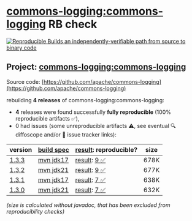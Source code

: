 [commons-logging:commons-logging](https://central.sonatype.com/artifact/commons-logging/commons-logging/versions) RB check
=======

[![Reproducible Builds](https://reproducible-builds.org/images/logos/rb.svg) an independently-verifiable path from source to binary code](https://reproducible-builds.org/)

## Project: [commons-logging:commons-logging](https://central.sonatype.com/artifact/commons-logging/commons-logging/versions)

Source code: [https://github.com/apache/commons-logging](https://github.com/apache/commons-logging)

rebuilding **4 releases** of commons-logging:commons-logging:
- **4** releases were found successfully **fully reproducible** (100% reproducible artifacts :white_check_mark:),
- 0 had issues (some unreproducible artifacts :warning:, see eventual :mag: diffoscope and/or :memo: issue tracker links):

| version | [build spec](/BUILDSPEC.md) | [result](https://reproducible-builds.org/docs/jvm/): reproducible? | size |
| -- | --------- | ------ | -- |
| [1.3.3](https://central.sonatype.com/artifact/commons-logging/commons-logging/1.3.3/pom) | [mvn jdk17](commons-logging-1.3.3.buildspec) | [result](commons-logging-1.3.3.buildinfo): [9 :white_check_mark: ](commons-logging-1.3.3.buildcompare) | 678K |
| [1.3.2](https://central.sonatype.com/artifact/commons-logging/commons-logging/1.3.2/pom) | [mvn jdk21](commons-logging-1.3.2.buildspec) | [result](commons-logging-1.3.2.buildinfo): [9 :white_check_mark: ](commons-logging-1.3.2.buildcompare) | 677K |
| [1.3.1](https://central.sonatype.com/artifact/commons-logging/commons-logging/1.3.1/pom) | [mvn jdk17](commons-logging-1.3.1.buildspec) | [result](commons-logging-1.3.1.buildinfo): [7 :white_check_mark: ](commons-logging-1.3.1.buildcompare) | 638K |
| [1.3.0](https://central.sonatype.com/artifact/commons-logging/commons-logging/1.3.0/pom) | [mvn jdk21](commons-logging-1.3.0.buildspec) | [result](commons-logging-1.3.0.buildinfo): [7 :white_check_mark: ](commons-logging-1.3.0.buildcompare) | 632K |

<i>(size is calculated without javadoc, that has been excluded from reproducibility checks)</i>
